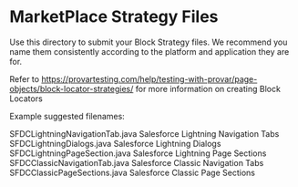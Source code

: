 # MarketPlace Strategy Files
Use this directory to submit your Block Strategy files. 
We recommend you name them consistently according to the platform and application they are for.

Refer to https://provartesting.com/help/testing-with-provar/page-objects/block-locator-strategies/
for more information on creating Block Locators

Example suggested filenames:

SFDCLightningNavigationTab.java  Salesforce Lightning Navigation Tabs
SFDCLightningDialogs.java        Salesforce Lightning Dialogs
SFDCLightningPageSection.java    Salesforce Lightning Page Sections
SFDCClassicNavigationTab.java    Salesforce Classic Navigation Tabs
SFDCClassicPageSections.java     Salesforce Classic Page Sections
